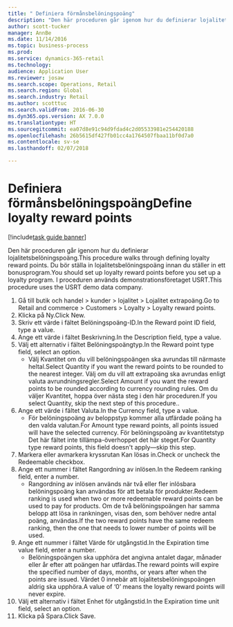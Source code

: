 ```yaml
--- 
title: " Definiera förmånsbelöningspoäng"
description: "Den här proceduren går igenom hur du definierar lojalitetsbelöningspoäng."
author: scott-tucker
manager: AnnBe
ms.date: 11/14/2016
ms.topic: business-process
ms.prod: 
ms.service: dynamics-365-retail
ms.technology: 
audience: Application User
ms.reviewer: josaw
ms.search.scope: Operations, Retail
ms.search.region: Global
ms.search.industry: Retail
ms.author: scotttuc
ms.search.validFrom: 2016-06-30
ms.dyn365.ops.version: AX 7.0.0
ms.translationtype: HT
ms.sourcegitcommit: ea07d8e91c94d9fdad4c2d05533981e254420188
ms.openlocfilehash: 26b5615df427fb01cc4a1764507fbaa11bf0d7a0
ms.contentlocale: sv-se
ms.lasthandoff: 02/07/2018

---
```

# <a name="define-loyalty-reward-points"></a><span data-ttu-id="f93d1-103"> Definiera förmånsbelöningspoäng</span><span class="sxs-lookup"><span data-stu-id="f93d1-103">Define loyalty reward points</span></span>

[!include[task guide banner](../includes/task-guide-banner.md)]

<span data-ttu-id="f93d1-104">Den här proceduren går igenom hur du definierar lojalitetsbelöningspoäng.</span><span class="sxs-lookup"><span data-stu-id="f93d1-104">This procedure walks through defining loyalty reward points.</span></span> <span data-ttu-id="f93d1-105">Du bör ställa in lojalitetsbelöningspoäng innan du ställer in ett bonusprogram.</span><span class="sxs-lookup"><span data-stu-id="f93d1-105">You should set up loyalty reward points before you set up a loyalty program.</span></span> <span data-ttu-id="f93d1-106">I proceduren används demonstrationsföretaget USRT.</span><span class="sxs-lookup"><span data-stu-id="f93d1-106">This procedure uses the USRT demo data company.</span></span>

1. <span data-ttu-id="f93d1-107">Gå till butik och handel > kunder > lojalitet > Lojalitet extrapoäng.</span><span class="sxs-lookup"><span data-stu-id="f93d1-107">Go to Retail and commerce > Customers > Loyalty > Loyalty reward points.</span></span>
2. <span data-ttu-id="f93d1-108">Klicka på Ny.</span><span class="sxs-lookup"><span data-stu-id="f93d1-108">Click New.</span></span>
3. <span data-ttu-id="f93d1-109">Skriv ett värde i fältet Belöningspoäng-ID.</span><span class="sxs-lookup"><span data-stu-id="f93d1-109">In the Reward point ID field, type a value.</span></span>
4. <span data-ttu-id="f93d1-110">Ange ett värde i fältet Beskrivning.</span><span class="sxs-lookup"><span data-stu-id="f93d1-110">In the Description field, type a value.</span></span>
5. <span data-ttu-id="f93d1-111">Välj ett alternativ i fältet Belöningspoängtyp.</span><span class="sxs-lookup"><span data-stu-id="f93d1-111">In the Reward point type field, select an option.</span></span>
    * <span data-ttu-id="f93d1-112">Välj Kvantitet om du vill belöningspoängen ska avrundas till närmaste heltal.</span><span class="sxs-lookup"><span data-stu-id="f93d1-112">Select Quantity if you want the reward points to be rounded to the nearest integer.</span></span> <span data-ttu-id="f93d1-113">Välj om du vill att extrapoäng ska avrundas enligt valuta avrundningsregler.</span><span class="sxs-lookup"><span data-stu-id="f93d1-113">Select Amount if you want the reward points to be rounded according to currency rounding rules.</span></span> <span data-ttu-id="f93d1-114">Om du väljer Kvantitet, hoppa över nästa steg i den här proceduren.</span><span class="sxs-lookup"><span data-stu-id="f93d1-114">If you select Quantity, skip the next step of this procedure..</span></span>  
6. <span data-ttu-id="f93d1-115">Ange ett värde i fältet Valuta.</span><span class="sxs-lookup"><span data-stu-id="f93d1-115">In the Currency field, type a value.</span></span>
    * <span data-ttu-id="f93d1-116">För belöningspoäng av beloppstyp kommer alla utfärdade poäng ha den valda valutan.</span><span class="sxs-lookup"><span data-stu-id="f93d1-116">For Amount type reward points, all points issued will have the selected currency.</span></span> <span data-ttu-id="f93d1-117">För belöningspoäng av kvantitetstyp Det här fältet inte tillämpa-överhoppet det här steget.</span><span class="sxs-lookup"><span data-stu-id="f93d1-117">For Quantity type reward points, this field doesn't apply—skip this step.</span></span>  
7. <span data-ttu-id="f93d1-118">Markera eller avmarkera kryssrutan Kan lösas in.</span><span class="sxs-lookup"><span data-stu-id="f93d1-118">Check or uncheck the Redeemable checkbox.</span></span>
8. <span data-ttu-id="f93d1-119">Ange ett nummer i fältet Rangordning av inlösen.</span><span class="sxs-lookup"><span data-stu-id="f93d1-119">In the Redeem ranking field, enter a number.</span></span>
    * <span data-ttu-id="f93d1-120">Rangordning av inlösen används när två eller fler inlösbara belöningspoäng kan användas för att betala för produkter.</span><span class="sxs-lookup"><span data-stu-id="f93d1-120">Redeem ranking is used when two or more redeemable reward points can be used to pay for products.</span></span> <span data-ttu-id="f93d1-121">Om de två belöningspoängen har samma belopp att lösa in rankningen, visas den, som behöver nedre antal poäng, användas.</span><span class="sxs-lookup"><span data-stu-id="f93d1-121">If the two reward points have the same redeem ranking, then the one that needs to lower number of points will be used.</span></span>  
9. <span data-ttu-id="f93d1-122">Ange ett nummer i fältet Värde för utgångstid.</span><span class="sxs-lookup"><span data-stu-id="f93d1-122">In the Expiration time value field, enter a number.</span></span>
    * <span data-ttu-id="f93d1-123">Belöningspoängen ska upphöra det angivna antalet dagar, månader eller år efter att poängen har utfärdas.</span><span class="sxs-lookup"><span data-stu-id="f93d1-123">The reward points will expire the specified number of days, months, or years after when the points are issued.</span></span> <span data-ttu-id="f93d1-124">Värdet 0 innebär att lojalitetsbelöningspoängen aldrig ska upphöra.</span><span class="sxs-lookup"><span data-stu-id="f93d1-124">A value of ‘0’ means the loyalty reward points will never expire.</span></span>  
10. <span data-ttu-id="f93d1-125">Välj ett alternativ i fältet Enhet för utgångstid.</span><span class="sxs-lookup"><span data-stu-id="f93d1-125">In the Expiration time unit field, select an option.</span></span>
11. <span data-ttu-id="f93d1-126">Klicka på Spara.</span><span class="sxs-lookup"><span data-stu-id="f93d1-126">Click Save.</span></span>


